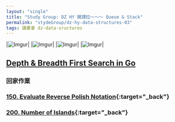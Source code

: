 ```yaml
---
layout: "single"
title: "Study Group: DZ HY 開課拉～～～ Queue & Stack"
permalink: "stydeGroup/dz-hy-data-structures-03"
tags: 讀書會 dz-data-sructures
---
```


|![Imgur](https://i.imgur.com/BIgyCXl.jpg)|
|![Imgur](https://i.imgur.com/SHqyNhk.jpg)|
|![Imgur](https://i.imgur.com/SHqyNhk.jpg)|
|![Imgur](https://i.imgur.com/8i8THj4.jpg)|

## [Depth & Breadth First Search in Go](https://levelup.gitconnected.com/depth-breadth-first-search-in-go-8a6ddcdc73d9)

### 回家作業

### [150. Evaluate Reverse Polish Notation](https://leetcode.com/problems/evaluate-reverse-polish-notation/){:target="_back"}
### [200. Number of Islands](https://leetcode.com/problems/number-of-islands/){:target="_back"}